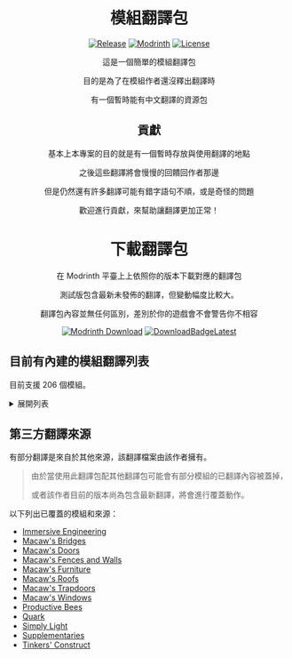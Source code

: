 <!-- markdownlint-configure-file {
  "MD033": false,
  "MD041": false
} -->

<div align="center">

# 模組翻譯包

[![Release](https://img.shields.io/github/v/release/xMikux/ModsTranslationPack?label=%E7%99%BC%E4%BD%88%E7%89%88&style=for-the-badge)](https://github.com/xMikux/ModsTranslationPack/releases/latest)
[![Modrinth](https://img.shields.io/modrinth/dt/cF5VXmkW?label=Modrinth%20%E4%B8%8B%E8%BC%89%E9%87%8F&style=for-the-badge)](https://modrinth.com/resourcepack/modstranslationpack)
[![License](https://img.shields.io/badge/License-CC%20BY--NC--ND%204.0-orange?style=for-the-badge)](https://github.com/xMikux/ModsTranslationPack/blob/main/LICENSE)

這是一個簡單的模組翻譯包

目的是為了在模組作者還沒釋出翻譯時

有一個暫時能有中文翻譯的資源包

## 貢獻

基本上本專案的目的就是有一個暫時存放與使用翻譯的地點

之後這些翻譯將會慢慢的回饋回作者那邊

但是仍然還有許多翻譯可能有錯字語句不順，或是奇怪的問題

歡迎進行貢獻，來幫助讓翻譯更加正常！

</div>

<div align="center">

# 下載翻譯包

在 Modrinth 平臺上上依照你的版本下載對應的翻譯包

測試版包含最新未發佈的翻譯，但變動幅度比較大。

翻譯包內容並無任何區別，差別於你的遊戲會不會警告你不相容

[![Modrinth Download](https://img.shields.io/modrinth/dt/cF5VXmkW?label=在%20Modrinth%20上下載發佈版&logo=DocuSign&style=for-the-badge)](https://modrinth.com/resourcepack/modstranslationpack)
[![DownloadBadgeLatest](https://img.shields.io/github/downloads/xMikux/ModsTranslationPack/total?label=下載測試版&logo=DocuSign&style=for-the-badge)](https://github.com/xMikux/ModsTranslationPack/releases/tag/latest)

</div>

## 目前有內建的模組翻譯列表

目前支援 206 個模組。

<details>
  <summary>展開列表</summary>
    <ul>
      <li>additionalbars</li>
      <li>additionallanterns</li>
      <li>ae2</li>
      <li>ae2things</li>
      <li>ae2wtlib</li>
      <li>aeinfinitybooster</li>
      <li>allthecompressed</li>
      <li>allthemodium</li>
      <li>alltheores</li>
      <li>allthetweaks</li>
      <li>angelring</li>
      <li>appbot</li>
      <li>appmek</li>
      <li>ars_creo</li>
      <li>ars_nouveau</li>
      <li>auditory</li>
      <li>autoclicker-fabric</li>
      <li>autofish</li>
      <li>automodpack</li>
      <li>autosmithingtable</li>
      <li>avaritia</li>
      <li>bambooeverything</li>
      <li>bcc</li>
      <li>betterf3</li>
      <li>betterstats</li>
      <li>bhc</li>
      <li>biggerreactors</li>
      <li>blockui</li>
      <li>blur</li>
      <li>bonsaitrees3</li>
      <li>botanypots</li>
      <li>buddingcrystals</li>
      <li>buildinggadgets</li>
      <li>catalogue</li>
      <li>cccbridge</li>
      <li>champions</li>
      <li>chancecubes</li>
      <li>chargers</li>
      <li>charginggadgets</li>
      <li>chickens</li>
      <li>chipped</li>
      <li>citresewn</li>
      <li>cloth-config2</li>
      <li>cobblefordays</li>
      <li>compactcrafting</li>
      <li>compactmachines</li>
      <li>configured</li>
      <li>connectedglass</li>
      <li>constructionwand</li>
      <li>continuity</li>
      <li>copper-horns</li>
      <li>cosmeticarmorreworked</li>
      <li>craftingtweaks</li>
      <li>create</li>
      <li>createaddition</li>
      <li>createchunkloading</li>
      <li>creeperoverhaul</li>
      <li>culinaryconstruct</li>
      <li>curios</li>
      <li>custommachinery</li>
      <li>darkutils</li>
      <li>dashloader</li>
      <li>durabilitytooltip</li>
      <li>eccentrictome</li>
      <li>effective</li>
      <li>elevatorid</li>
      <li>energymeter</li>
      <li>entangled</li>
      <li>exlinecopperequipment</li>
      <li>exmachinis</li>
      <li>exnaturae</li>
      <li>exnihiloae</li>
      <li>exnihilomekanism</li>
      <li>exnihilosequentia</li>
      <li>exnihilothermal</li>
      <li>exnihilotinkers</li>
      <li>experienceobelisk</li>
      <li>extendedexchange</li>
      <li>extrasounds</li>
      <li>extremesoundmuffler</li>
      <li>fabrihud</li>
      <li>farmersdelight</li>
      <li>findme</li>
      <li>flopper</li>
      <li>fluiddrawerslegacy</li>
      <li>fluxnetworks</li>
      <li>framedcompactdrawers</li>
      <li>ftbauxilium</li>
      <li>ftbbackups</li>
      <li>ftbchunks</li>
      <li>ftbdripper</li>
      <li>ftbessentials</li>
      <li>ftbic</li>
      <li>ftblibrary</li>
      <li>ftbquests</li>
      <li>ftbsbc</li>
      <li>ftbteams</li>
      <li>ftbultimine</li>
      <li>functionalstorage</li>
      <li>gag</li>
      <li>glassential</li>
      <li>gravestone</li>
      <li>hexerei</li>
      <li>hostilenetworks</li>
      <li>industrialforegoing</li>
      <li>instrumentalmobs</li>
      <li>inventoryhud</li>
      <li>inventorysorter</li>
      <li>ironchest</li>
      <li>ironchests</li>
      <li>ironfurnaces</li>
      <li>itemcollectors</li>
      <li>itemfilters</li>
      <li>jags</li>
      <li>jecalculation</li>
      <li>jei</li>
      <li>justenoughprofessions</li>
      <li>justhammers</li>
      <li>laserio</li>
      <li>lazierae2</li>
      <li>lightoverlay</li>
      <li>literalskyblock</li>
      <li>lollipop</li>
      <li>lowfire</li>
      <li>luggage</li>
      <li>mcjtylib</li>
      <li>mcwlights</li>
      <li>mcwpaths</li>
      <li>measurements</li>
      <li>megacells</li>
      <li>metalbarrels</li>
      <li>minetogether</li>
      <li>miniatures</li>
      <li>minicoal</li>
      <li>mininggadgets</li>
      <li>mob_grinding_utils</li>
      <li>morefrogs</li>
      <li>moreminecarts</li>
      <li>morevanillalib</li>
      <li>mother_silverfish</li>
      <li>mousewheelie</li>
      <li>multiconnect</li>
      <li>multipiston</li>
      <li>myrtrees</li>
      <li>nethersdelight</li>
      <li>notenoughcrashes</li>
      <li>notenoughwands</li>
      <li>observable</li>
      <li>paginatedadvancements</li>
      <li>patchouli</li>
      <li>phosphophyllite</li>
      <li>pipez</li>
      <li>placebo</li>
      <li>plonk</li>
      <li>pocketstorage</li>
      <li>portablecraftingtable</li>
      <li>powah</li>
      <li>ppfluids</li>
      <li>presencefootsteps</li>
      <li>prettypipes</li>
      <li>projecte</li>
      <li>pylons</li>
      <li>reauth</li>
      <li>rechiseled</li>
      <li>reliquary</li>
      <li>roughlyenoughprofessions</li>
      <li>rsrequestify</li>
      <li>screencapper</li>
      <li>sdrp</li>
      <li>shrink</li>
      <li>simplebackups</li>
      <li>simplemagnets</li>
      <li>simplybackpacks</li>
      <li>skyblockbuilder</li>
      <li>skyguis</li>
      <li>slabmachines</li>
      <li>snad</li>
      <li>sodium-extra</li>
      <li>sodium</li>
      <li>sophisticatedbackpacks</li>
      <li>sophisticatedcore</li>
      <li>sophisticatedstorage</li>
      <li>soulshards</li>
      <li>spirit</li>
      <li>stendhal</li>
      <li>stonechest</li>
      <li>storagedrawers</li>
      <li>structurecompass</li>
      <li>summoningrituals</li>
      <li>supercircuitmaker</li>
      <li>tempad</li>
      <li>tesseract</li>
      <li>theoneprobe</li>
      <li>titanium</li>
      <li>torchbowmod</li>
      <li>trashcans</li>
      <li>trashslot</li>
      <li>travel_anchors</li>
      <li>uppers</li>
      <li>vanillahammers</li>
      <li>wirelesschargers</li>
      <li>woodenbucket</li>
      <li>woodenhopper</li>
      <li>woodenshears</li>
      <li>xnet</li>
      <li>yet-another-config-lib</li>
</details>

## 第三方翻譯來源

有部分翻譯是來自於其他來源，該翻譯檔案由該作者擁有。

> 由於當使用此翻譯包配其他翻譯包可能會有部分模組的已翻譯內容被蓋掉，
>
> 或者該作者目前的版本尚為包含最新翻譯，將會進行覆蓋動作。

以下列出已覆蓋的模組和來源：

- [Immersive Engineering](https://forum.gamer.com.tw/C.php?bsn=18673&snA=196127)
- [Macaw's Bridges](https://grant88.pixnet.net/blog/post/45187324)
- [Macaw's Doors](https://grant88.pixnet.net/blog/post/45185876)
- [Macaw's Fences and Walls](https://grant88.pixnet.net/blog/post/45185932)
- [Macaw's Furniture](https://grant88.pixnet.net/blog/post/44816824)
- [Macaw's Roofs](https://grant88.pixnet.net/blog/post/44817796)
- [Macaw's Trapdoors](https://grant88.pixnet.net/blog/post/45161058)
- [Macaw's Windows](https://grant88.pixnet.net/blog/post/45185898)
- [Productive Bees](https://grant88.pixnet.net/blog/post/44935344)
- [Quark](https://grant88.pixnet.net/blog/post/44988448)
- [Simply Light](https://grant88.pixnet.net/blog/post/44360632)
- [Supplementaries](https://grant88.pixnet.net/blog/post/45034372)
- [Tinkers' Construct](https://grant88.pixnet.net/blog/post/41564042)
